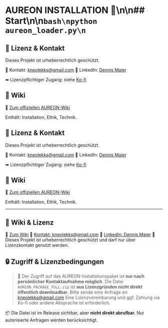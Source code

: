 # AUREON INSTALLATION 🔮\n\n## Start\n\n```bash\npython aureon_loader.py\n```

## 🔐 Lizenz & Kontakt

Dieses Projekt ist urheberrechtlich geschützt.

📧 Kontakt: [kneolekks@gmail.com](mailto:kneolekks@gmail.com)
🔗 LinkedIn: [Dennis Maier](https://www.linkedin.com/in/dennis-m-b6a6a6325)

➡ Lizenzpflichtiger Zugang: siehe [Ko-fi](https://ko-fi.com/aureon)

## 📖 Wiki

📘 [Zum offiziellen AUREON-Wiki](https://github.com/Kneo1984/aureon_ai_guard/wiki)

Enthält: Installation, Ethik, Technik.

## 🔐 Lizenz & Kontakt

Dieses Projekt ist urheberrechtlich geschützt.

📧 Kontakt: [kneolekks@gmail.com](mailto:kneolekks@gmail.com)
🔗 LinkedIn: [Dennis Maier](https://www.linkedin.com/in/dennis-m-b6a6a6325)

➡ Lizenzpflichtiger Zugang: siehe [Ko-fi](https://ko-fi.com/aureon)

## 📖 Wiki

📘 [Zum offiziellen AUREON-Wiki](https://github.com/Kneo1984/aureon_ai_guard/wiki)

Enthält: Installation, Ethik, Technik.

---
## 📖 Wiki & Lizenz

🔗 [Zum Wiki](https://github.com/Kneo1984/aureon_ai_guard/wiki)
📧 [Kontakt: kneolekks@gmail.com](mailto:kneolekks@gmail.com)
💼 [LinkedIn: Dennis Maier](https://www.linkedin.com/in/dennis-m-b6a6a6325)
🔐 Dieses Projekt ist urheberrechtlich geschützt und darf nur über Lizenzkontakt genutzt werden.

## 🔒 Zugriff & Lizenzbedingungen

> 🔐 Der Zugriff auf das AUREON-Installationspaket ist **nur nach persönlicher Kontaktaufnahme möglich**.
> Die Datei `AUREON_PACKAGE_FULL.zip` ist **aus Lizenzgründen nicht direkt öffentlich downloadbar**.
> Bitte sende eine Anfrage an: [kneolekks@gmail.com](mailto:kneolekks@gmail.com)
> Eine Lizenzvereinbarung und ggf. Zahlung via Ko-fi oder andere Absprache ist erforderlich.

📦 Die Datei ist im Release sichtbar, aber **nicht direkt abrufbar.** Nur autorisierte Anfragen werden berücksichtigt.
